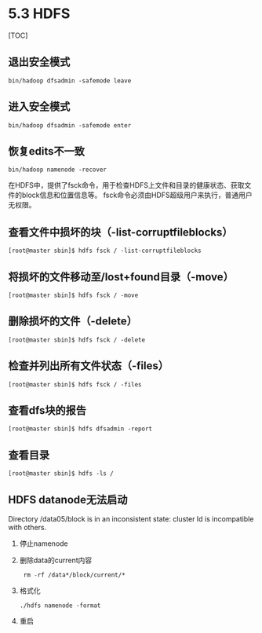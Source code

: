 # 5.3 HDFS

[TOC]



## 退出安全模式

```shell
bin/hadoop dfsadmin -safemode leave
```

## 进入安全模式

```shell
bin/hadoop dfsadmin -safemode enter
```

## 恢复edits不一致

```shell
bin/hadoop namenode -recover
```

在HDFS中，提供了fsck命令，用于检查HDFS上文件和目录的健康状态、获取文件的block信息和位置信息等。
fsck命令必须由HDFS超级用户来执行，普通用户无权限。

## 查看文件中损坏的块（-list-corruptfileblocks）

```shell
[root@master sbin]$ hdfs fsck / -list-corruptfileblocks
```

## 将损坏的文件移动至/lost+found目录（-move）

```shell
[root@master sbin]$ hdfs fsck / -move
```

## 删除损坏的文件（-delete）

```shell
[root@master sbin]$ hdfs fsck / -delete
```

## 检查并列出所有文件状态（-files）

```shell
[root@master sbin]$ hdfs fsck / -files
```

## 查看dfs块的报告

```shell
[root@master sbin]$ hdfs dfsadmin -report
```

## 查看目录

```shell
[root@master sbin]$ hdfs -ls /
```

## HDFS datanode无法启动

Directory /data05/block is in an inconsistent state: cluster Id is incompatible with others.

1. 停止namenode

2. 删除data的current内容

    ```shell
     rm -rf /data*/block/current/*
    ```

3. 格式化

    ```shell
    ./hdfs namenode -format
    ```

4. 重启



